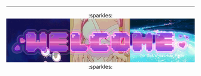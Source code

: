 ___
<p align="center">
  :sparkles:<img src="https://raw.githubusercontent.com/cat-lin-morgan/cat-lin-morgan/master/assets/welcome.gif" alt="Hopefully working welcome banner"/>:sparkles:
</p>

